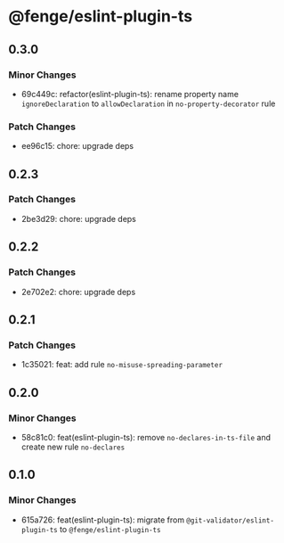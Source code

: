 # @fenge/eslint-plugin-ts

## 0.3.0

### Minor Changes

- 69c449c: refactor(eslint-plugin-ts): rename property name `ignoreDeclaration` to `allowDeclaration` in `no-property-decorator` rule

### Patch Changes

- ee96c15: chore: upgrade deps

## 0.2.3

### Patch Changes

- 2be3d29: chore: upgrade deps

## 0.2.2

### Patch Changes

- 2e702e2: chore: upgrade deps

## 0.2.1

### Patch Changes

- 1c35021: feat: add rule `no-misuse-spreading-parameter`

## 0.2.0

### Minor Changes

- 58c81c0: feat(eslint-plugin-ts): remove `no-declares-in-ts-file` and create new rule `no-declares`

## 0.1.0

### Minor Changes

- 615a726: feat(eslint-plugin-ts): migrate from `@git-validator/eslint-plugin-ts` to `@fenge/eslint-plugin-ts`
